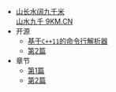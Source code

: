 * [山长水阔九千米<br/>山水九千 9KM.CN](/)
* 开源
    * [基于`C++11`的命令行解析器](./docs/clips/readme.md)
    * [第2篇](./docs/clips/readme-zh.md)
* 章节
    * [第1篇](./docs/clips/readme.md)
    * [第2篇](./docs/clips/readme-zh.md)